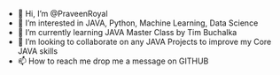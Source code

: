 - 👋 Hi, I’m @PraveenRoyal
- 👀 I’m interested in JAVA, Python, Machine Learning, Data Science
- 🌱 I’m currently learning JAVA Master Class by Tim Buchalka
- 💞️ I’m looking to collaborate on any JAVA Projects to improve my Core JAVA skills
- 📫 How to reach me drop me a message on GITHUB

<!---
PraveenRoyal/PraveenRoyal is a ✨ special ✨ repository because its `README.md` (this file) appears on your GitHub profile.
You can click the Preview link to take a look at your changes.
--->
